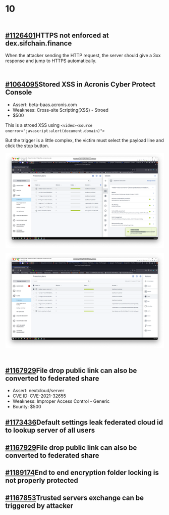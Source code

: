# 10

[\
\#1126401](https://hackerone.com/reports/1126401)HTTPS not enforced at dex.sifchain.finance
-------------------------------------------------------------------------------------------

When the attacker sending the HTTP request, the server should give a 3xx response and jump to HTTPS automatically.&#x20;



[\
\#1064095](https://hackerone.com/reports/1064095)Stored XSS in Acronis Cyber Protect Console
--------------------------------------------------------------------------------------------

* Assert:  beta-baas.acronis.com
* Weakness: Cross-site Scripting(XSS) - Stroed
* $500

This is a stroed XSS using `<video><source onerror="javascript:alert(document.domain)">` &#x20;

But the trigger is a little complex, the victim must select the payload line and click the stop button.

&#x20;&#x20;

![create a devices wih payload](<../../../.gitbook/assets/image (7) (2) (2).png>)

![select press stop](<../../../.gitbook/assets/image (5).png>)

[\
\#1167929](https://hackerone.com/reports/1167929)File drop public link can also be converted to federated share
---------------------------------------------------------------------------------------------------------------

* Assert: nextcloud/server
* CVE ID: CVE-2021-32655
* Weakness: Improper Access Control - Generic
* Bounty: $500



## [#1173436](https://hackerone.com/reports/1173436)Default settings leak federated cloud id to lookup server of all users

## [#1167929](https://hackerone.com/reports/1167929)File drop public link can also be converted to federated share

## [#1189174](https://hackerone.com/reports/1189174)End to end encryption folder locking is not properly protected

## [#1167853](https://hackerone.com/reports/1167853)Trusted servers exchange can be triggered by attacker
